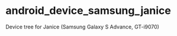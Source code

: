 android_device_samsung_janice
=============================

Device tree for Janice (Samsung Galaxy S Advance, GT-i9070)
